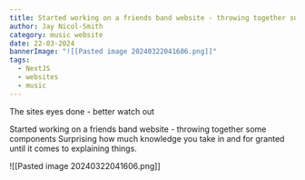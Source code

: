 ```yaml
---
title: Started working on a friends band website - throwing together some components
author: Jay Nicol-Smith
category: music website
date: 22-03-2024
bannerImage: "![[Pasted image 20240322041606.png]]"
tags:
  - NextJS
  - websites
  - music
---
```

The sites eyes done - better watch out

Started working on a friends band website - throwing together some components
Surprising how much knowledge you take in and for granted until it comes to explaining things.

![[Pasted image 20240322041606.png]]

